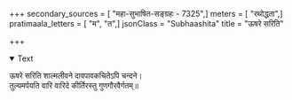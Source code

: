 +++
secondary_sources = [ "महा-सुभाषित-सङ्ग्रहः - 7325",]
meters = [ "रथोद्धता",]
pratimaala_letters = [ "म", "त",]
jsonClass = "Subhaashita"
title = "ऊषरे सरिति"

+++

<details open><summary>Text</summary>

ऊषरे सरिति शाल्मलीवने दावपावकचितेऽपि चन्दने।  
तुल्यमर्पयति वारि वारिदे कीर्तिरस्तु गुणगौरवैर्गतम्॥
</details>
